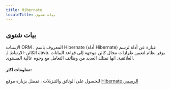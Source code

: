```yaml
---
title: Hibernate
localeTitle: بيات شتوى
---
```

## بيات شتوى

الإسبات ORM ، المعروف باسم Hibernate (أداة Hibernate) عبارة عن أداة لرسم الكائن-الارتباط لـ Java. يوفر نظام لتعيين طرازات مجال كائن موجهة إلى قواعد البيانات العلائقية. انها تمتلك العديد من وظائف التعامل مع وجوه عالية المستوى.

#### معلومات اكثر:

للحصول على الوثائق والتنزيلات ، تفضل بزيارة موقع [Hibernate الرسمي](https://hibernate.org)